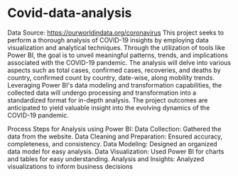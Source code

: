 # Covid-data-analysis
Data Source: https://ourworldindata.org/coronavirus
This project seeks to perform a thorough analysis of COVID-19 insights by employing data visualization and analytical techniques. Through the utilization of tools like Power BI, the goal is to unveil meaningful patterns, trends, and implications associated with the COVID-19 pandemic. The analysis will delve into various aspects such as total cases, confirmed cases, recoveries, and deaths by country, confirmed count by country, date-wise, along mobility trends. Leveraging Power BI's data modeling and transformation capabilities, the collected data will undergo processing and transformation into a standardized format for in-depth analysis. The project outcomes are anticipated to yield valuable insight into the evolving dynamics of the COVID-19 pandemic.

Process Steps for Analysis using Power BI:
Data Collection: Gathered the data from the website.
Data Cleaning and Preparation: Ensured accuracy, completeness, and consistency.
Data Modeling: Designed an organized data model for easy analysis.
Data Visualization: Used Power BI for charts and tables for easy understanding.
Analysis and Insights: Analyzed visualizations to inform business decisions
